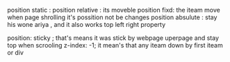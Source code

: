 position static : 
position relative : its moveble 
position fixd: the iteam move when page shrolling it's possition not be changes
position absulute : stay his wone ariya , and it also works top left right property

position: sticky ;   that's means it was stick by webpage uperpage and stay top when scrooling
  z-index: -1; it mean's that any iteam down by first iteam or div